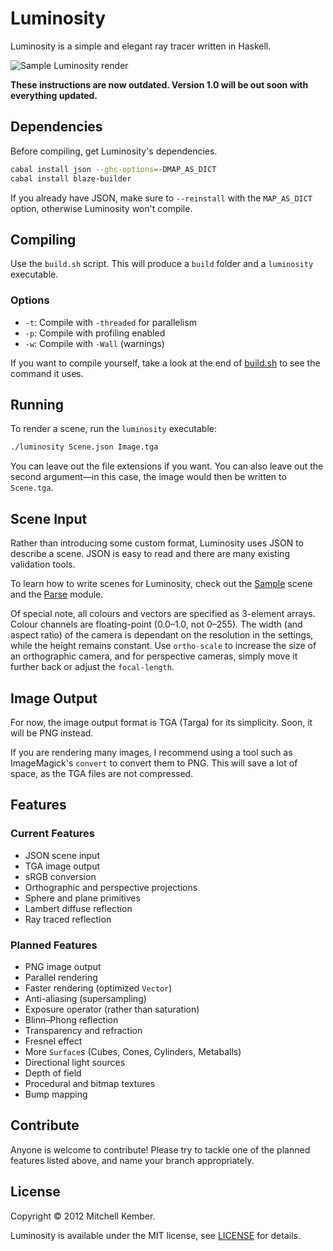 Luminosity
==========

Luminosity is a simple and elegant ray tracer written in Haskell.

![Sample Luminosity render](http://i.imgur.com/y1a0A.png)

**These instructions are now outdated. Version 1.0 will be out soon with everything updated.**

Dependencies
------------

Before compiling, get Luminosity's dependencies.

```sh
cabal install json --ghc-options=-DMAP_AS_DICT
cabal install blaze-builder
```

If you already have JSON, make sure to `--reinstall` with the `MAP_AS_DICT` option, otherwise Luminosity won't compile.

Compiling
---------

Use the `build.sh` script. This will produce a `build` folder and a `luminosity` executable.

### Options

* `-t`: Compile with `-threaded` for parallelism
* `-p`: Compile with profiling enabled
* `-w`: Compile with `-Wall` (warnings)

If you want to compile yourself, take a look at the end of [build.sh][] to see the command it uses.

[build.sh]: https://github.com/mk12/Luminosity/blob/master/build.sh

Running
-------

To render a scene, run the `luminosity` executable:

```sh
./luminosity Scene.json Image.tga
```

You can leave out the file extensions if you want. You can also leave out the second argument—in this case, the image would then be written to `Scene.tga`.

Scene Input
-----------

Rather than introducing some custom format, Luminosity uses JSON to describe a scene. JSON is easy to read and there are many existing validation tools.

To learn how to write scenes for Luminosity, check out the [Sample][] scene and the [Parse][] module.

Of special note, all colours and vectors are specified as 3-element arrays. Colour channels are floating-point (0.0–1.0, not 0–255). The width (and aspect ratio) of the camera is dependant on the resolution in the settings, while the height remains constant. Use `ortho-scale` to increase the size of an orthographic camera, and for perspective cameras, simply move it further back or adjust the `focal-length`.

[Sample]: https://github.com/mk12/Luminosity/blob/master/Sample.json
[Parse]: https://github.com/mk12/Luminosity/blob/master/Parse.hs

Image Output
------------

For now, the image output format is TGA (Targa) for its simplicity. Soon, it will be PNG instead.

If you are rendering many images, I recommend using a tool such as ImageMagick's `convert` to convert them to PNG. This will save a lot of space, as the TGA files are not compressed.

Features
--------

### Current Features

* JSON scene input
* TGA image output
* sRGB conversion
* Orthographic and perspective projections
* Sphere and plane primitives
* Lambert diffuse reflection
* Ray traced reflection

### Planned Features

* PNG image output
* Parallel rendering
* Faster rendering (optimized `Vector`)
* Anti-aliasing (supersampling)
* Exposure operator (rather than saturation)
* Blinn–Phong reflection
* Transparency and refraction
* Fresnel effect
* More `Surface`s (Cubes, Cones, Cylinders, Metaballs)
* Directional light sources
* Depth of field
* Procedural and bitmap textures
* Bump mapping

Contribute
----------

Anyone is welcome to contribute! Please try to tackle one of the planned features listed above, and name your branch appropriately.

License
-------

Copyright © 2012 Mitchell Kember.

Luminosity is available under the MIT license, see [LICENSE][1] for details.

[1]: https://github.com/mk12/Luminosity/blob/master/LICENSE.md
